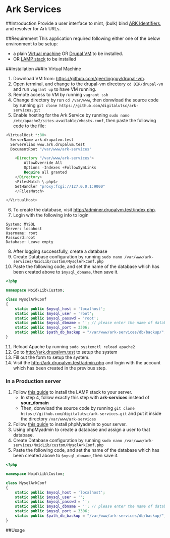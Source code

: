 # Ark Services
##Introduction 
Provide a user interface to mint, (bulk) bind [ARK Identifiers](https://wiki.lyrasis.org/display/ARKs/ARK+Identifiers+FAQ), and resolver for Ark URLs.

##Requirement
This application required following either one of the below environment to be setup: 
* a plain [Virtual machine](https://phoenixnap.com/kb/how-to-install-vagrant-on-ubuntu) OR [Drupal VM](https://github.com/geerlingguy/drupal-vm) to be installed.
* OR [LAMP stack](https://www.digitalocean.com/community/tutorials/how-to-install-linux-apache-mysql-php-lamp-stack-on-ubuntu-20-04) to be installed

##Installation
###In Virtual Machine 
1. Download VM from: https://github.com/geerlingguy/drupal-vm.
2. Open terminal, and change to the drupal-vm directory `cd DIR/drupal-vm` and run `vagrant up` to have VM running.    
3. Remote access to VM by running `vagrant ssh`
4. Change directory by run `cd /var/www`, then donwload the source code by running `git clone https://github.com/digitalutsc/ark-services.git` 
5. Enable hosting for the Ark Service by running `sudo nano /etc/apache2/sites-available/vhosts.conf`, then paste the following code to the file:

````php
<VirtualHost *:80>
  ServerName ark.drupalvm.test
  ServerAlias www.ark.drupalvm.test
  DocumentRoot "/var/www/ark-services"

    <Directory "/var/www/ark-services">
        AllowOverride All
        Options -Indexes +FollowSymLinks
        Require all granted
    </Directory>
    <FilesMatch \.php$>
    SetHandler "proxy:fcgi://127.0.0.1:9000"
    </FilesMatch>

</VirtualHost>
````
6. To create the database, visit http://adminer.drupalvm.test/index.php.
7. Login with the following info to login
````
System: MYSQL
Server:	locahost
Username: root	
Password:root	
Database: Leave empty	
````
8. After logging successfully, create a database 
9. Create Database configuration by running `sudo nano /var/www/ark-services/NoidLib/custom/MysqlArkConf.php`
10. Paste the following code, and set the name of the database which has been created above to `$mysql_dbname`, then save it. 
````php
<?php

namespace Noid\Lib\Custom;

class MysqlArkConf
{
    static public $mysql_host = 'localhost';
    static public $mysql_user = 'root';
    static public $mysql_passwd = 'root';
    static public $mysql_dbname = ''; // please enter the name of database which you have just created.  
    static public $mysql_port = 3306;
    static public $path_db_backup = "/var/www/ark-services/db/backup/";
}

````
11. Reload Apache by running `sudo systemctl reload apache2`
12. Go to http://ark.drupalvm.test to setup the system
13. Fill out the form to setup the system. 
14. Visit the http://ark.drupalvm.test/admin.php and login with the account which has been created in the previous step.

### In a Production server
1. Follow [this guide](https://www.digitalocean.com/community/tutorials/how-to-install-linux-apache-mysql-php-lamp-stack-on-ubuntu-20-04) to install the LAMP stack to your server. 
    * In step 4, follow exactly this step with **ark-services** instead of **your_domain**
    * Then, donwload the source code by running `git clone https://github.com/digitalutsc/ark-services.git` and put it inside the directory `/var/www/ark-services` 
2. Follow [this guide](https://www.digitalocean.com/community/tutorials/how-to-install-and-secure-phpmyadmin-on-ubuntu-20-04) to install phpMyadmin to your server.
3. Using phpMyadmin to create a database and assign a user to that database.  
4. Create Database configuration by running `sudo nano /var/www/ark-services/NoidLib/custom/MysqlArkConf.php`
5. Paste the following code, and set the name of the database which has been created above to `$mysql_dbname`, then save it.
````php
<?php

namespace Noid\Lib\Custom;

class MysqlArkConf
{
    static public $mysql_host = 'localhost';
    static public $mysql_user = '';
    static public $mysql_passwd = '';
    static public $mysql_dbname = ''; // please enter the name of database which you have just created.  
    static public $mysql_port = 3306;
    static public $path_db_backup = "/var/www/ark-services/db/backup/";
}
````
##Usage 

   
